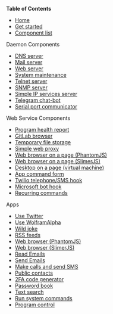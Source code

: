 __Table of Contents__
* [Home](https://github.com/HouzuoGuo/laitos/wiki)
* [Get started](https://github.com/HouzuoGuo/laitos/wiki/Get-started)
* [Component list](https://github.com/HouzuoGuo/laitos/wiki/Component-list)

Daemon Components
* [DNS server](https://github.com/HouzuoGuo/laitos/wiki/%5BDaemon%5D-DNS-server)
* [Mail server](https://github.com/HouzuoGuo/laitos/wiki/%5BDaemon%5D-mail-server)
* [Web server](https://github.com/HouzuoGuo/laitos/wiki/%5BDaemon%5D-web-server)
* [System maintenance](https://github.com/HouzuoGuo/laitos/wiki/%5BDaemon%5D-system-maintenance)
* [Telnet server](https://github.com/HouzuoGuo/laitos/wiki/%5BDaemon%5D-telnet-server)
* [SNMP server](https://github.com/HouzuoGuo/laitos/wiki/%5BDaemon%5D-SNMP-server)
* [Simple IP services server](https://github.com/HouzuoGuo/laitos/wiki/%5BDaemon%5D-simple-IP-services)
* [Telegram chat-bot](https://github.com/HouzuoGuo/laitos/wiki/%5BDaemon%5D-telegram-chat-bot)
* [Serial port communicator](https://github.com/HouzuoGuo/laitos/wiki/%5BDaemon%5D-serial-port-communicator)

Web Service Components
* [Program health report](https://github.com/HouzuoGuo/laitos/wiki/%5BWeb-service%5D-program-health-report)
* [GitLab browser](https://github.com/HouzuoGuo/laitos/wiki/%5BWeb-service%5D-GitLab-browser)
* [Temporary file storage](https://github.com/HouzuoGuo/laitos/wiki/%5BWeb-service%5D-temporary-file-storage)
* [Simple web proxy](https://github.com/HouzuoGuo/laitos/wiki/%5BWeb-service%5D-simple-proxy)
* [Web browser on a page (PhantomJS)](https://github.com/HouzuoGuo/laitos/wiki/%5BWeb-service%5D-web-browser-on-a-page-(PhantomJS))
* [Web browser on a page (SlimerJS)](https://github.com/HouzuoGuo/laitos/wiki/%5BWeb-service%5D-web-browser-on-a-page-(SlimerJS))
* [Desktop on a page (virtual machine)](https://github.com/HouzuoGuo/laitos/wiki/%5BWeb-service%5D-desktop-on-a-page-(virtual-machine))
* [App command form](https://github.com/HouzuoGuo/laitos/wiki/%5BWeb-service%5D-invoke-app-command)
* [Twilio telephone/SMS hook](https://github.com/HouzuoGuo/laitos/wiki/%5BWeb-service%5D-Twilio-telephone-SMS-hook)
* [Microsoft bot hook](https://github.com/HouzuoGuo/laitos/wiki/%5BWeb-service%5D-Microsoft-bot-hook)
* [Recurring commands](https://github.com/HouzuoGuo/laitos/wiki/%5BWeb-service%5D-recurring-commands)

Apps
* [Use Twitter](https://github.com/HouzuoGuo/laitos/wiki/%5BApp%5D-Twitter)
* [Use WolframAlpha](https://github.com/HouzuoGuo/laitos/wiki/%5BApp%5D-WolframAlpha)
* [Wild joke](https://github.com/HouzuoGuo/laitos/wiki/%5BApp%5D-wild-joke)
* [RSS feeds](https://github.com/HouzuoGuo/laitos/wiki/%5BApp%5D-RSS-reader)
* [Web browser (PhantomJS)](https://github.com/HouzuoGuo/laitos/wiki/%5BApp%5D-interactive-web-browser-(PhantomJS))
* [Web browser (SlimerJS)](https://github.com/HouzuoGuo/laitos/wiki/%5BApp%5D-interactive-web-browser-(SlimerJS))
* [Read Emails](https://github.com/HouzuoGuo/laitos/wiki/%5BApp%5D-reading-emails)
* [Send Emails](https://github.com/HouzuoGuo/laitos/wiki/%5BApp%5D-sending-emails)
* [Make calls and send SMS](https://github.com/HouzuoGuo/laitos/wiki/%5BApp%5D-make-calls-and-send-SMS)
* [Public contacts](https://github.com/HouzuoGuo/laitos/wiki/%5BApp%5D-public-institution-contacts)
* [2FA code generator](https://github.com/HouzuoGuo/laitos/wiki/%5BApp%5D-two-factor-authentication-code-generator)
* [Password book](https://github.com/HouzuoGuo/laitos/wiki/%5BApp%5D-find-text-in-AES-encrypted-files)
* [Text search](https://github.com/HouzuoGuo/laitos/wiki/%5BApp%5D-text-search)
* [Run system commands](https://github.com/HouzuoGuo/laitos/wiki/%5BApp%5D-run-system-commands)
* [Program control](https://github.com/HouzuoGuo/laitos/wiki/%5BApp%5D-inspect-and-control-server-environment)
